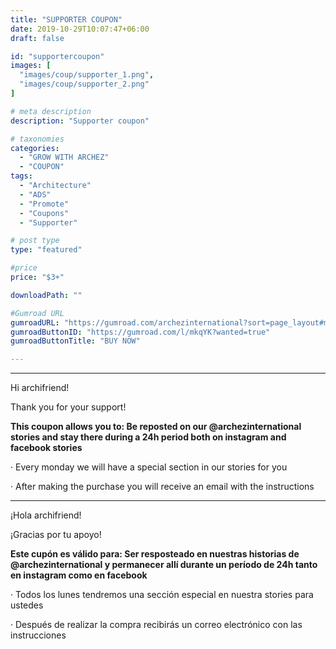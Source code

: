 ```yaml
---
title: "SUPPORTER COUPON"
date: 2019-10-29T10:07:47+06:00
draft: false

id: "supportercoupon"
images: [
  "images/coup/supporter_1.png",
  "images/coup/supporter_2.png"
]

# meta description
description: "Supporter coupon"

# taxonomies
categories:
  - "GROW WITH ARCHEZ"
  - "COUPON"
tags:
  - "Architecture"
  - "ADS"
  - "Promote"
  - "Coupons"
  - "Supporter"

# post type
type: "featured"

#price
price: "$3+"

downloadPath: ""

#Gumroad URL
gumroadURL: "https://gumroad.com/archezinternational?sort=page_layout#mkqYK"
gumroadButtonID: "https://gumroad.com/l/mkqYK?wanted=true"
gumroadButtonTitle: "BUY NOW"

---
```


___

Hi archifriend!

Thank you for your support!

**This coupon allows you to: Be reposted on our @archezinternational stories and stay there during a 24h period both on instagram and facebook stories**

· Every monday we will have a special section in our stories for you

· After making the purchase you will receive an email with the instructions

_____

¡Hola archifriend!

¡Gracias por tu apoyo!

**Este cupón es válido para: Ser resposteado en nuestras historias de @archezinternational y permanecer allí durante un período de 24h tanto en instagram como en facebook**

· Todos los lunes tendremos una sección especial en nuestra stories para ustedes

· Después de realizar la compra recibirás un correo electrónico con las instrucciones